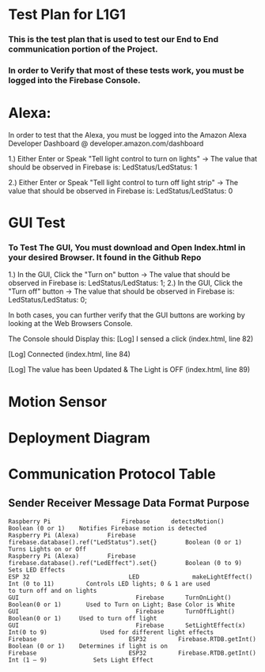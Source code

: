 # Test Plan for L1G1 


### This is the test plan that is used to test our End to End communication portion of the Project. 
### In order to Verify that most of these tests work, you must be logged into the Firebase Console. 

# Alexa: 
In order to test that the Alexa, you must be logged into the Amazon Alexa Developer Dashboard @ developer.amazon.com/dashboard

1.) Either Enter or Speak "Tell light control to turn on lights"  -> The value that should be observed in Firebase is: LedStatus/LedStatus: 1

2.) Either Enter or Speak "Tell light control to turn off light strip"  -> The value that should be observed in Firebase is:  LedStatus/LedStatus: 0

# GUI Test

### To Test The GUI, You must download and Open Index.html in your desired Browser. It found in the Github Repo

1.) In the GUI, Click the "Turn on" button  -> The value that should be observed in Firebase is: LedStatus/LedStatus: 1; 
2.) In the GUI, Click the "Turn off" button  -> The value that should be observed in Firebase is: LedStatus/LedStatus: 0;

In both cases, you can further verify that the GUI buttons are working by looking at the Web Browsers Console. 

The Console should Display this: 
[Log] I sensed a click (index.html, line 82)

[Log] Connected (index.html, line 84)

[Log] The value has been Updated & The Light is OFF (index.html, line 89)

# Motion Sensor 









# Deployment Diagram


# Communication Protocol Table

## 	Sender	        			Receiver	  Message	Data 								  	              Format				      Purpose
	Raspberry Pi				    Firebase	  detectsMotion()									              Boolean (0 or 1) 	  Notifies Firebase motion is detected
	Raspberry Pi (Alexa)		Firebase	  firebase.database().ref("LedStatus").set{}		Boolean (0 or 1)	  Turns Lights on or Off
	Raspberry Pi (Alexa)		Firebase	  firebase.database().ref("LedEffect").set{}		Boolean (0 to 9)	  Sets LED Effects
	ESP 32						      LED			    makeLightEffect()								              Int (0 to 11)		    Controls LED lights; 0 & 1 are used    																												to turn off and on lights
	GUI							        Firebase	  TurnOnLight()									                Boolean(0 or 1) 	  Used to Turn on Light; Base Color is White
	GUI							        Firebase 	  TurnOffLight()									              Boolean(0 or 1) 	  Used to turn off light
	GUI							        Firebase	  SetLightEffect(x)								              Int(0 to 9)			    Used for different light effects
	Firebase					      ESP32		    Firebase.RTDB.getInt()							          Boolean (0 or 1) 	  Determines if light is on
	Firebase					      ESP32 	    Firebase.RTDB.getInt()								        Int (1 – 9)			    Sets Light Effect


